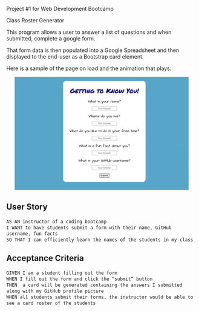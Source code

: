 Project #1 for Web Development Bootcamp

Class Roster Generator

This program allows a user to answer a list of questions and when submitted, complete a google form. 

That form data is then populated into a Google Spreadsheet and then displayed to the end-user as a Bootstrap card element. 

Here is a sample of the page on load and the animation that plays:

<p align="center">
  <img width="460" height="300" src="assets/animationExample.gif">
</p>

## User Story

```
AS AN instructor of a coding bootcamp
I WANT to have students submit a form with their name, GitHub username, fun facts
SO THAT I can efficiently learn the names of the students in my class

```


## Acceptance Criteria

```
GIVEN I am a student filling out the form
WHEN I fill out the form and click the “submit” button
THEN  a card will be generated containing the answers I submitted along with my GitHub profile picture
WHEN all students submit their forms, the instructor would be able to see a card roster of the students

```
#
